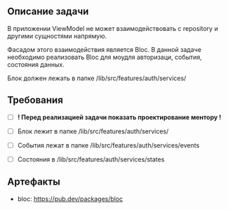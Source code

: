 ## Описание задачи

В приложении ViewModel не может взаимодействовать с repository и другими сущностями напрямую.

Фасадом этого взаимодействия является Bloc.
В данной задаче необходимо реализовать Bloc для моудля авторизаци, события, состояния данных.

Блок должен лежать в папке /lib/src/features/auth/services/


## Требования

* [ ] **! Перед реализацией задачи показать проектирование ментору !**
* [ ] Блок лежит в папке /lib/src/features/auth/services/
* [ ] События лежат в папке /lib/src/features/auth/services/events
* [ ] Состояния в /lib/src/features/auth/services/states


## Артефакты

- bloc: https://pub.dev/packages/bloc

 